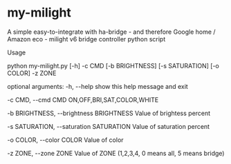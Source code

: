 # my-milight
A simple easy-to-integrate with ha-bridge - and therefore Google home / Amazon
eco - milight v6 bridge controller python script

Usage

python my-milight.py [-h] -c CMD [-b BRIGHTNESS] [-s SATURATION] [-o COLOR] -z ZONE

optional arguments:
  -h, --help            show this help message and exit
  
  -c CMD, --cmd CMD     ON,OFF,BRI,SAT,COLOR,WHITE
  
  -b BRIGHTNESS, --brightness BRIGHTNESS Value of brightess percent
  
  -s SATURATION, --saturation SATURATION Value of saturation percent
  
  -o COLOR, --color COLOR Value of color
  
  -z ZONE, --zone ZONE Value of ZONE (1,2,3,4, 0 means all, 5 means bridge)

